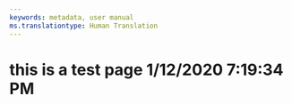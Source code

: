 ```yaml
---
keywords: metadata, user manual
ms.translationtype: Human Translation
---
```

# this is a test page 1/12/2020 7:19:34 PM